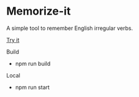 # Memorize-it

A simple tool to remember English irregular verbs.

[Try it](https://paveldanilin.github.io/memorize-it/)

Build
- npm run build

Local
- npm run start
